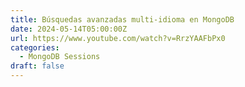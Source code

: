 ```yaml
---
title: Búsquedas avanzadas multi-idioma en MongoDB
date: 2024-05-14T05:00:00Z
url: https://www.youtube.com/watch?v=RrzYAAFbPx0
categories:
  - MongoDB Sessions
draft: false
---
```

